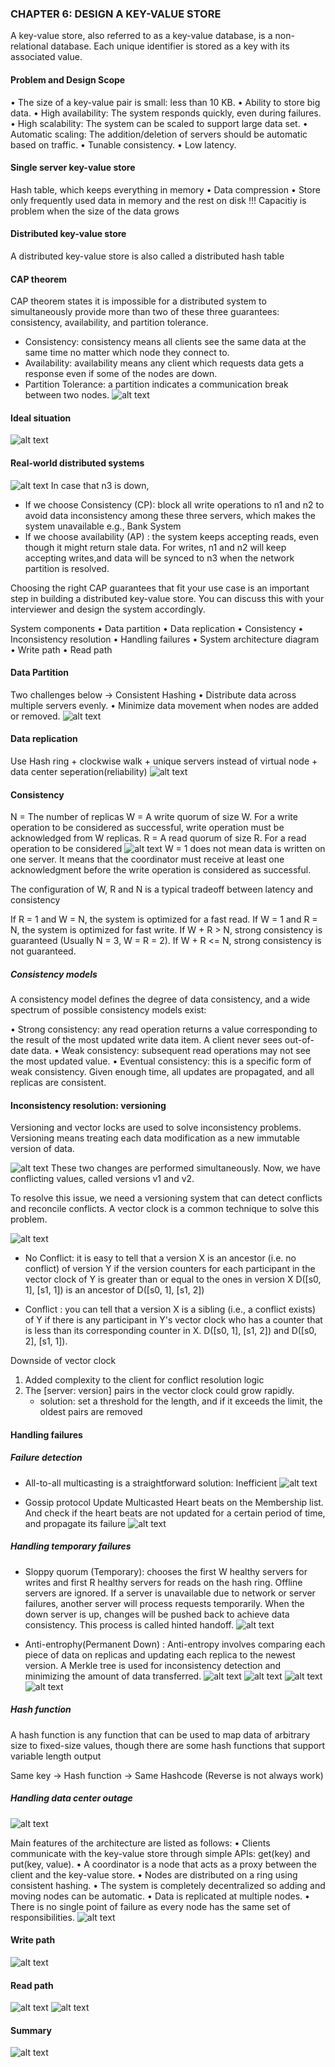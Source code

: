 ### CHAPTER 6: DESIGN A KEY-VALUE STORE

A key-value store, also referred to as a key-value database, is a non-relational database. Each unique identifier is stored as a key with its associated value.

#### Problem and Design Scope
• The size of a key-value pair is small: less than 10 KB.
• Ability to store big data.
• High availability: The system responds quickly, even during failures.
• High scalability: The system can be scaled to support large data set.
• Automatic scaling: The addition/deletion of servers should be automatic based on traffic.
• Tunable consistency.
• Low latency.

#### Single server key-value store
Hash table, which keeps everything in memory
• Data compression
• Store only frequently used data in memory and the rest on disk
!!! Capacitiy is problem when the size of the data grows

#### Distributed key-value store
A distributed key-value store is also called a distributed hash table

#### CAP theorem
CAP theorem states it is impossible for a distributed system to simultaneously provide more than two of these three guarantees: consistency, availability, and partition tolerance.
- Consistency: consistency means all clients see the same data at the same time no matter
which node they connect to.
- Availability: availability means any client which requests data gets a response even if some
of the nodes are down.
- Partition Tolerance: a partition indicates a communication break between two nodes.
![alt text](image.png)
#### Ideal situation
![alt text](image-1.png)
#### Real-world distributed systems
![alt text](image-2.png)
In case that n3 is down,
- If we choose Consistency (CP): block all write operations to n1 and n2 to avoid data inconsistency among these three servers, which makes the system unavailable e.g., Bank System
- If we choose availability (AP) : the system keeps accepting reads, even though it might return stale data. For writes, n1 and n2 will keep accepting writes,and data will be synced to n3 when the network partition is resolved.


Choosing the right CAP guarantees that fit your use case is an important step in building a
distributed key-value store. You can discuss this with your interviewer and design the system
accordingly.

System components
• Data partition
• Data replication
• Consistency
• Inconsistency resolution
• Handling failures
• System architecture diagram
• Write path
• Read path

#### Data Partition
Two challenges below -> Consistent Hashing
• Distribute data across multiple servers evenly.
• Minimize data movement when nodes are added or removed.
![alt text](image-4.png)

#### Data replication
Use Hash ring + clockwise walk + unique servers instead of virtual node + data center seperation(reliability)
![alt text](image-3.png)

#### Consistency
N = The number of replicas
W = A write quorum of size W. For a write operation to be considered as successful, write
operation must be acknowledged from W replicas.
R = A read quorum of size R. For a read operation to be considered
![alt text](image-5.png)
W = 1 does not mean data is written on one server. It means that the coordinator must receive at least one acknowledgment before the write operation is considered as successful.

The configuration of W, R and N is a typical tradeoff between latency and consistency

If R = 1 and W = N, the system is optimized for a fast read.
If W = 1 and R = N, the system is optimized for fast write.
If W + R > N, strong consistency is guaranteed (Usually N = 3, W = R = 2).
If W + R <= N, strong consistency is not guaranteed.

##### Consistency models
A
consistency model defines the degree of data consistency, and a wide spectrum of possible consistency models exist:

• Strong consistency: any read operation returns a value corresponding to the result of the most updated write data item. A client never sees out-of-date data.
• Weak consistency: subsequent read operations may not see the most updated value.
• Eventual consistency: this is a specific form of weak consistency. Given enough time, all updates are propagated, and all replicas are consistent.

#### Inconsistency resolution: versioning
Versioning and vector locks are used to solve inconsistency problems. Versioning means treating each data modification as a new immutable version of data.

![alt text](image-6.png)
These two changes are performed simultaneously.
Now, we have conflicting values, called versions v1 and v2.

To resolve this issue, we need a versioning system that can detect conflicts and reconcile conflicts. A vector clock is a common technique to solve this problem.

![alt text](image-7.png)

- No Conflict: it is easy to tell that a version X is an ancestor (i.e. no conflict) of version Y if the version counters for each participant in the vector clock of Y is greater than or equal to the ones in version X
D([s0, 1], [s1, 1]) is an ancestor of D([s0, 1], [s1, 2])

- Conflict : you can tell that a version X is a sibling (i.e., a conflict exists) of Y if there is any participant in Y's vector clock who has a counter that is less than its corresponding counter in X.
D([s0, 1], [s1, 2]) and D([s0, 2], [s1, 1]).

Downside of vector clock
1. Added complexity to the client for conflict resolution logic
2. The [server: version] pairs in the vector clock could grow rapidly. 
    - solution: set a threshold for the length, and if it exceeds the limit, the oldest pairs are removed

#### Handling failures

##### Failure detection
- All-to-all multicasting is a straightforward solution: Inefficient
![alt text](image-8.png)

- Gossip protocol
Update Multicasted Heart beats on the Membership list. And check if the heart beats are not updated for a certain period of time, and propagate its failure
![alt text](image-9.png)

##### Handling temporary failures
- Sloppy quorum (Temporary): chooses the first W healthy servers for writes and first R healthy servers for reads on the hash ring. Offline servers are ignored. If a server is unavailable due to network or server failures, another server will process requests temporarily. When the down server is up, changes will be pushed back to achieve data consistency. This process is called hinted handoff.
![alt text](image-10.png)

- Anti-entrophy(Permanent Down) : Anti-entropy involves comparing each piece of data on replicas and updating
each replica to the newest version. A Merkle tree is used for inconsistency detection and
minimizing the amount of data transferred.
![alt text](image-11.png)
![alt text](image-12.png)
![alt text](image-13.png)
![alt text](image-14.png)

##### Hash function
A hash function is any function that can be used to map data of arbitrary size to fixed-size values, though there are some hash functions that support variable length output

Same key -> Hash function -> Same Hashcode (Reverse is not always work)

##### Handling data center outage
![alt text](image-15.png)

Main features of the architecture are listed as follows:
• Clients communicate with the key-value store through simple APIs: get(key) and put(key,
value).
• A coordinator is a node that acts as a proxy between the client and the key-value store.
• Nodes are distributed on a ring using consistent hashing.
• The system is completely decentralized so adding and moving nodes can be automatic.
• Data is replicated at multiple nodes.
• There is no single point of failure as every node has the same set of responsibilities.
![alt text](image-16.png)

#### Write path
![alt text](image-17.png)

#### Read path
![alt text](image-18.png)
![alt text](image-19.png)

#### Summary
![alt text](image-20.png)